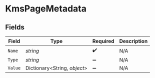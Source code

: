 # KmsPageMetadata


## Fields

| Field                        | Type                         | Required                     | Description                  |
| ---------------------------- | ---------------------------- | ---------------------------- | ---------------------------- |
| `Name`                       | *string*                     | :heavy_check_mark:           | N/A                          |
| `Type`                       | *string*                     | :heavy_minus_sign:           | N/A                          |
| `Value`                      | Dictionary<String, *object*> | :heavy_minus_sign:           | N/A                          |